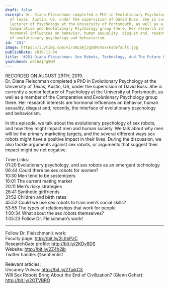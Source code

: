 ```yaml
---
draft: false
excerpt: Dr. Diana Fleischman completed a PhD in Evolutionary Psychology at the University
  of Texas, Austin, US, under the supervision of David Buss. She is currently a senior
  lecturer of Psychology at the University of Portsmouth, as well as a member of the
  Comparative and Evolutionary Psychology group there. Her research interests are
  hormonal influences on behavior, human sexuality, disgust and, recently, the interface
  of evolutionary psychology and behaviorism.
id: '251'
image: https://i.ytimg.com/vi/o8L6AjJg5OM/maxresdefault.jpg
publishDate: 2019-11-04
title: '#251 Diana Fleischman: Sex Robots, Technology, And The Future Of Human Relationships'
youtubeid: o8L6AjJg5OM
---
```

<div class="timelinks">

RECORDED ON AUGUST 29TH, 2019.  
Dr. Diana Fleischman completed a PhD in Evolutionary Psychology at the University of Texas, Austin, US, under the supervision of David Buss. She is currently a senior lecturer of Psychology at the University of Portsmouth, as well as a member of the Comparative and Evolutionary Psychology group there. Her research interests are hormonal influences on behavior, human sexuality, disgust and, recently, the interface of evolutionary psychology and behaviorism.

In this episode, we talk about the evolutionary psychology of sex robots, and how they might impact men and human society. We talk about why men will be the primary marketing targets, and the several different ways sex robots might have a positive impact in their lives. During the discussion, we also tackle arguments against sex robots, or arguments that suggest their impact might be net negative. 

Time Links:  
<time>01:20</time> Evolutionary psychology, and sex robots as an emergent technology  
<time>06:44</time> Could there be sex robots for women?  
<time>10:30</time> Men tend to be systemizers  
<time>16:01</time> The current mating market  
<time>20:11</time> Men’s risky strategies  
<time>26:41</time> Synthetic girlfriends  
<time>31:52</time> Children and birth rates  
<time>45:52</time> Could we use sex robots to train men’s social skills?   
<time>53:55</time> The types of relationships that work for people  
<time>1:00:34</time> What about the sex robots themselves?  
<time>1:05:23</time> Follow Dr. Fleischman’s work!

---

Follow Dr. Fleischman’s work:  
Faculty page: http://bit.ly/2LhbPzC  
ResearchGate profile: http://bit.ly/2KDv8DS  
Website: http://bit.ly/2Z4h2jb  
Twitter handle: @sentientist

Relevant articles:  
Uncanny Vulvas: http://bit.ly/2TuikCX  
Will Sex Robots Bring About the End of Civilization? (Glenn Geher): http://bit.ly/2OTVBRO
</div>

